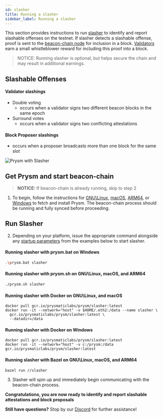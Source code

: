 ```yaml
---
id: slasher
title: Running a slasher
sidebar_label: Running a slasher
---
```

This section provides instructions to run [slasher](https://github.com/prysmaticlabs/prysm/tree/master/slasher) to identify and report slashable offenses on the testnet.  If slasher detects a slashable offense, proof is sent to the [beacon-chain node](https://docs.prylabs.network/docs/how-prysm-works/beacon-node/) for inclusion in a block.  [Validators](https://docs.prylabs.network/docs/how-prysm-works/prysm-validator-client/) earn a small whistleblower reward for including this proof into a block.  

> NOTICE: Running slasher is optional, but helps secure the chain and may result in additional earnings.

## Slashable Offenses

#### Validator slashings 
 - Double voting
   - occurs when a validator signs two different beacon blocks in the same epoch
 - Surround votes
   - occurs when a validator signs two conflicting attestations  

#### Block Proposer slashings
 - occurs when a proposer broadcasts more than one block for the same slot
 
![Prysm with Slasher](/img/prysm-with-slasher.png)

## Get Prysm and start beacon-chain
> **NOTICE:** If beacon-chain is already running, skip to step 2 

1. To begin, follow the instructions for [GNU\Linux](/docs/install/linux), [macOS](/docs/install/mac), [ARM64](/docs/install/arm), or [Windows](/docs/install/windows) to fetch and install Prysm.  The beacon-chain process should be running and fully synced before proceeding.

## Run Slasher

2. Depending on your platform, issue the appropriate command alongside any [startup parameters](/docs/prysm-usage/parameters#slasher-parameters) from the examples below to start slasher.

#### Running slasher with prysm.bat on Windows

```sh
.\prysm.bat slasher
```

#### Running slasher with prysm.sh on GNU\Linux, macOS, and ARM64

```sh
./prysm.sh slasher
```

#### Running slasher with Docker on GNU\Linux, and macOS 

```text
docker pull gcr.io/prysmaticlabs/prysm/slasher:latest
docker run -it --network="host" -v $HOME/.eth2:/data --name slasher \
  gcr.io/prysmaticlabs/prysm/slasher:latest \
  --datadir=/data
```
#### Running slasher with Docker on Windows

```text
docker pull gcr.io/prysmaticlabs/prysm/slasher:latest
docker run -it --network="host" -v c:/prysm:/data gcr.io/prysmaticlabs/prysm/slasher:latest
```

#### Running slasher with Bazel on GNU\Linux, macOS, and ARM64

```text
bazel run //slasher
```

3. Slasher will spin up and immediately begin communicating with the beacon-chain process.

**Congratulations, you are now ready to identify and report slashable attestations and block proposals**

**Still have questions?**  Stop by our [Discord](https://discord.gg/KSA7rPr) for further assistance!
